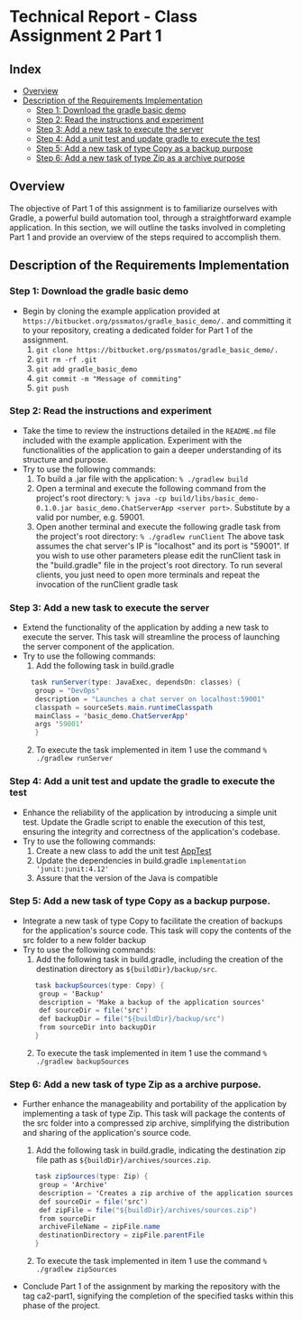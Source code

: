 # Technical Report - Class Assignment 2 Part 1

## Index

- [Overview](#overview)
- [Description of the Requirements Implementation](#description-of-the-requirements-implementation)
    - [Step 1: Download the gradle basic demo](#step-1-download-the-gradle-basic-demo)
    - [Step 2: Read the instructions and experiment ](#step-2-read-the-instructions-and-experiment)
    - [Step 3: Add a new task to execute the server](#step-3-add-a-new-task-to-execute-the-server)
    - [Step 4: Add a unit test and update gradle to execute the test](#step-4-add-a-unit-test-and-update-the-gradle-to-execute-the-test)
    - [Step 5: Add a new task of type Copy as a backup purpose](#step-5-add-a-new-task-of-type-copy-as-a-backup-purpose)
    - [Step 6: Add a new task of type Zip as a archive purpose](#step-6-add-a-new-task-of-type-zip-as-a-archive-purpose)

## Overview
The objective of Part 1 of this assignment is to familiarize ourselves with Gradle, a powerful build automation tool, 
through a straightforward example application. In this section, we will outline the tasks involved in completing Part 1 
and provide an overview of the steps required to accomplish them.

## Description of the Requirements Implementation

### Step 1: Download the gradle basic demo
- Begin by cloning the example application provided at `https://bitbucket.org/pssmatos/gradle_basic_demo/.` and committing it to your repository, 
creating a dedicated folder for Part 1 of the assignment.
  1. `git clone https://bitbucket.org/pssmatos/gradle_basic_demo/.`
  2. `git rm -rf .git`
  3. `git add gradle_basic_demo`
  4. `git commit -m "Message of commiting"`
  5. `git push`

### Step 2: Read the instructions and experiment
- Take the time to review the instructions detailed in the `README.md` file included with the example application. Experiment with the functionalities 
of the application to gain a deeper understanding of its structure and purpose.
- Try to use the following commands:
  1. To build a .jar file with the application: `% ./gradlew build`
  2. Open a terminal and execute the following command from the project's root directory: `% java -cp build/libs/basic_demo-0.1.0.jar basic_demo.ChatServerApp <server port>`.
     Substitute <server port> by a valid por number, e.g. 59001.
  3. Open another terminal and execute the following gradle task from the project's root directory: `% ./gradlew runClient`
     The above task assumes the chat server's IP is "localhost" and its port is "59001". If you wish to use other parameters please edit the runClient task in the "build.gradle" file in the project's root directory.
     To run several clients, you just need to open more terminals and repeat the invocation of the runClient gradle task

### Step 3: Add a new task to execute the server
- Extend the functionality of the application by adding a new task to execute the server. This task will streamline the process of launching the server
  component of the application.
- Try to use the following commands:
  1. Add the following task in build.gradle
  ```java
    task runServer(type: JavaExec, dependsOn: classes) {
     group = "DevOps"
     description = "Launches a chat server on localhost:59001"
     classpath = sourceSets.main.runtimeClasspath
     mainClass = 'basic_demo.ChatServerApp'
     args '59001'
     }
  ```
  2. To execute the task implemented in item 1 use the command `% ./gradlew runServer`

### Step 4: Add a unit test and update the gradle to execute the test
- Enhance the reliability of the application by introducing a simple unit test. Update the Gradle script to enable the execution of this test, ensuring
  the integrity and correctness of the application's codebase.
- Try to use the following commands:
  1. Create a new class to add the unit test [AppTest](gradle_basic_demo/src/main/java/basic_demo/AppTest.java)
  2. Update the dependencies in build.gradle `implementation 'junit:junit:4.12'`
  3. Assure that the version of the Java is compatible

### Step 5: Add a new task of type Copy as a backup purpose.
- Integrate a new task of type Copy to facilitate the creation of backups for the application's source code. This task will copy the contents of the src
  folder to a new folder backup
- Try to use the following commands:
  1. Add the following task in build.gradle, including the creation of the destination directory as `${buildDir}/backup/src`.
  ```java
     task backupSources(type: Copy) {
      group = 'Backup'
      description = 'Make a backup of the application sources'
      def sourceDir = file('src')
      def backupDir = file("${buildDir}/backup/src")
      from sourceDir into backupDir
     }
  ```
  2. To execute the task implemented in item 1 use the command `% ./gradlew backupSources`

### Step 6: Add a new task of type Zip as a archive purpose.
- Further enhance the manageability and portability of the application by implementing a task of type Zip. This task will package the contents of the src
  folder into a compressed zip archive, simplifying the distribution and sharing of the application's source code.
  1. Add the following task in build.gradle, indicating the destination zip file path as `${buildDir}/archives/sources.zip`.
  ```java
     task zipSources(type: Zip) {
      group = 'Archive'
      description = 'Creates a zip archive of the application sources'
      def sourceDir = file('src')
      def zipFile = file("${buildDir}/archives/sources.zip")
      from sourceDir
      archiveFileName = zipFile.name
      destinationDirectory = zipFile.parentFile
     }
  ```
  2. To execute the task implemented in item 1 use the command `% ./gradlew zipSources`

- Conclude Part 1 of the assignment by marking the repository with the tag ca2-part1, signifying the completion of the specified tasks within this phase of the project.
